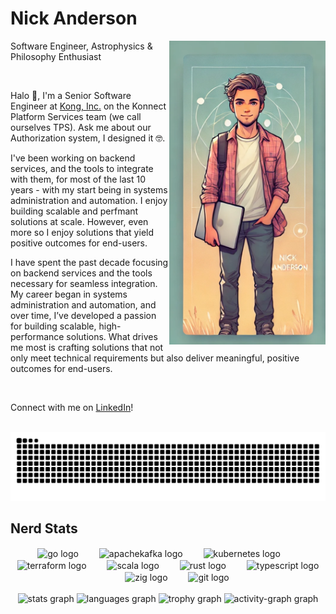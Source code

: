 <h1>Nick Anderson</h1>

<img align="right" width="250px" src="./me.png"  />

<p align="left">Software Engineer, Astrophysics & Philosophy Enthusiast</p>
<br />
<p align="left">Halo 👋, I'm a Senior Software Engineer at <a href="https://konghq.com/">Kong, Inc.</a> on the Konnect Platform Services team (we call ourselves TPS). Ask me about our Authorization system, I designed it 🤓.</p>
<p align="left">I've been working on backend services, and the tools to integrate with them, for most of the last 10 years - with my start being in systems administration and automation. I enjoy building scalable and perfmant solutions at scale. However, even more so I enjoy solutions that yield positive outcomes for end-users.</p>
<p align="left">I have spent the past decade focusing on backend services and the tools necessary for seamless integration. My career began in systems administration and automation, and over time, I’ve developed a passion for building scalable, high-performance solutions. What drives me most is crafting solutions that not only meet technical requirements but also deliver meaningful, positive outcomes for end-users.</p>
<br />
<p align="left">Connect with me on <a href="https://www.linkedin.com/in/iamnande/">LinkedIn</a>!</p>
<br clear="both">

<img src="https://raw.githubusercontent.com/iamnande/iamnande/output/snake.svg" alt="snake animation" />

<h2>Nerd Stats</h2>

<div align="center">
  <img style="vertical-align:middle" src="https://cdn.jsdelivr.net/gh/devicons/devicon/icons/go/go-original.svg" height="40" alt="go logo"  />
  <img width="25" />
  <img style="vertical-align:middle" src="https://cdn.jsdelivr.net/gh/devicons/devicon/icons/apachekafka/apachekafka-original.svg" height="40" alt="apachekafka logo"  />
  <img width="25" />
  <img style="vertical-align:middle" src="https://cdn.jsdelivr.net/gh/devicons/devicon/icons/kubernetes/kubernetes-plain.svg" height="40" alt="kubernetes logo"  />
  <img width="25" />
  <img style="vertical-align:middle" src="https://cdn.jsdelivr.net/gh/devicons/devicon/icons/terraform/terraform-original.svg" height="40" alt="terraform logo"  />
  <img width="25" />
  <img style="vertical-align:middle" src="https://cdn.jsdelivr.net/gh/devicons/devicon/icons/scala/scala-original.svg" height="40" alt="scala logo"  />
  <img width="25" />
  <img style="vertical-align:middle" src="https://cdn.jsdelivr.net/gh/devicons/devicon/icons/rust/rust-original.svg" height="40" alt="rust logo"  />
  <img width="25" />
  <img style="vertical-align:middle" src="https://cdn.jsdelivr.net/gh/devicons/devicon/icons/typescript/typescript-original.svg" height="40" alt="typescript logo"  />
  <img width="25" />
  <img style="vertical-align:middle" src="https://cdn.jsdelivr.net/gh/devicons/devicon/icons/zig/zig-original.svg" height="40" alt="zig logo"  />
  <img width="25" />
  <img style="vertical-align:middle" src="https://cdn.jsdelivr.net/gh/devicons/devicon/icons/git/git-original.svg" height="40" alt="git logo"  />
</div>

<br clear="both">

<div align="center">
  <img src="https://github-readme-stats.vercel.app/api?username=iamnande&hide_title=true&hide_rank=true&show_icons=true&include_all_commits=true&count_private=true&disable_animations=false&theme=dracula&locale=en&hide_border=false&order=1" height="150" alt="stats graph"  />
  <img src="https://github-readme-stats.vercel.app/api/top-langs?username=iamnande&locale=en&hide_title=true&layout=compact&card_width=320&langs_count=5&theme=dracula&hide_border=false&order=2" height="150" alt="languages graph"  />
  <img src="https://github-profile-trophy.vercel.app?username=iamnande&theme=dracula&column=6&row=1&margin-w=8&margin-h=8&no-bg=false&no-frame=false&order=4" height="150" alt="trophy graph"  />
  <img src="https://github-readme-activity-graph.vercel.app/graph?username=iamnande&radius=16&theme=react&area=true&order=5" height="300" alt="activity-graph graph"  />
</div>
